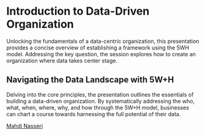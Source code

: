 # Introduction to Data-Driven Organization

Unlocking the fundamentals of a data-centric organization, this presentation provides a concise overview of establishing a framework using the 5WH model. Addressing the key question, the session explores how to create an organization where data takes center stage.

## Navigating the Data Landscape with 5W+H
Delving into the core principles, the presentation outlines the essentials of building a data-driven organization. By systematically addressing the who, what, when, where, why, and how through the 5W+H model, businesses can chart a course towards harnessing the full potential of their data.

[Mahdi Nasseri](mailto:mahdi.nasseri@gmail.com)